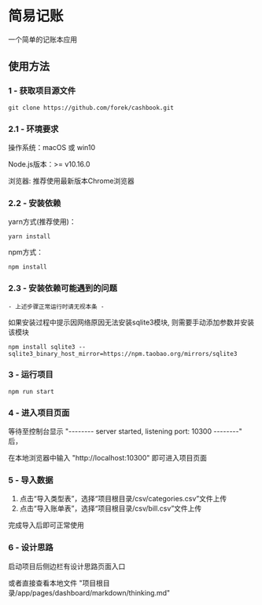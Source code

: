 # 简易记账
一个简单的记账本应用

## 使用方法
### 1 - 获取项目源文件
```
git clone https://github.com/forek/cashbook.git
```

### 2.1 - 环境要求
操作系统：macOS 或 win10

Node.js版本：>= v10.16.0

浏览器: 推荐使用最新版本Chrome浏览器

### 2.2 - 安装依赖
yarn方式(推荐使用)：
```
yarn install
```

npm方式：
```
npm install
```
### 2.3 - 安装依赖可能遇到的问题
` - 上述步骤正常运行时请无视本条 - `

如果安装过程中提示因网络原因无法安装sqlite3模块, 则需要手动添加参数并安装该模块
```
npm install sqlite3 --sqlite3_binary_host_mirror=https://npm.taobao.org/mirrors/sqlite3
```

### 3 - 运行项目
```
npm run start
```

### 4 - 进入项目页面
等待至控制台显示 "-------- server started, listening port: 10300 --------" 后，

在本地浏览器中输入 "http://localhost:10300" 即可进入项目页面

### 5 - 导入数据
1. 点击“导入类型表”，选择“项目根目录/csv/categories.csv”文件上传
2. 点击“导入账单表”，选择“项目根目录/csv/bill.csv”文件上传

完成导入后即可正常使用

### 6 - 设计思路
启动项目后侧边栏有设计思路页面入口

或者直接查看本地文件 "项目根目录/app/pages/dashboard/markdown/thinking.md"
